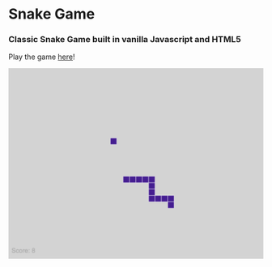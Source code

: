 # Snake Game

### Classic Snake Game built in vanilla Javascript and HTML5

Play the game [here](https://melaniep518.github.io/snake-game/)!

![Snake screenshot](/snake-screenshot.png)